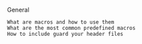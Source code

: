 General

    What are macros and how to use them
    What are the most common predefined macros
    How to include guard your header files

